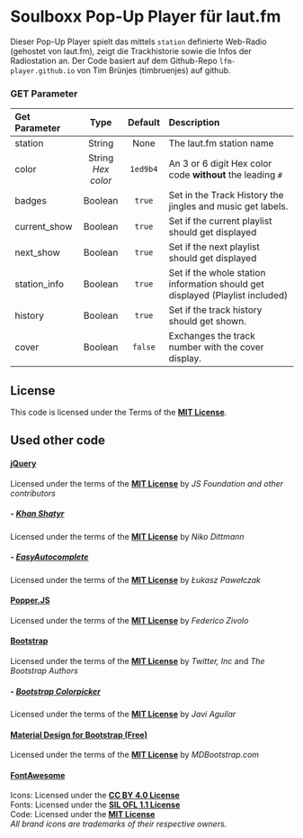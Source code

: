 # Soulboxx Pop-Up Player für laut.fm
Dieser Pop-Up Player spielt das mittels `station` definierte Web-Radio (gehostet von laut.fm), 
zeigt die Trackhistorie sowie die Infos der Radiostation an.
Der Code basiert auf dem Github-Repo `lfm-player.github.io` von Tim Brünjes (timbruenjes) auf github.


### GET Parameter
| Get Parameter | Type | Default | Description |
|:---|:---:|:---:|:---|
| station | String | None | The laut.fm station name |
| color | String<br />*Hex color* | `1ed9b4` | An 3 or 6 digit Hex color code **without** the leading `#` |
| badges | Boolean | `true` | Set in the Track History the jingles and music get labels. |
| current_show | Boolean | `true` | Set if the current playlist should get displayed |
| next_show | Boolean | `true` | Set if the next playlist should get displayed |
| station_info | Boolean | `true` | Set if the whole station information should get displayed (Playlist included) |
| history | Boolean | `true` | Set if the track history should get shown.
| cover | Boolean | `false` | Exchanges the track number with the cover display. |

## License
This code is licensed under the Terms of the [**MIT License**](https://opensource.org/licenses/MIT).

## Used other code
#### [jQuery](https://github.com/jquery/jquery)
Licensed under the terms of the [**MIT License**](https://opensource.org/licenses/MIT) by _JS Foundation and other contributors_
##### - [Khan Shatyr](https://github.com/niko/Khan-Shatyr)
Licensed under the terms of the [**MIT License**](https://opensource.org/licenses/MIT) by _Niko Dittmann_
##### - [EasyAutocomplete](https://github.com/pawelczak/EasyAutocomplete)
Licensed under the terms of the [**MIT License**](https://opensource.org/licenses/MIT) by _Łukasz Pawełczak_
#### [Popper.JS](https://github.com/popperjs/popper-core)
Licensed under the terms of the [**MIT License**](https://opensource.org/licenses/MIT) by _Federico Zivolo_
#### [Bootstrap](https://github.com/twbs/bootstrap)
Licensed under the terms of the [**MIT License**](https://opensource.org/licenses/MIT) by _Twitter, Inc_ and _The Bootstrap Authors_
##### - [Bootstrap Colorpicker](https://github.com/itsjavi/bootstrap-colorpicker)
Licensed under the terms of the [**MIT License**](https://opensource.org/licenses/MIT) by _Javi Aguilar_
#### [Material Design for Bootstrap (Free)](https://github.com/mdbootstrap/bootstrap-material-design)
Licensed under the terms of the [**MIT License**](https://opensource.org/licenses/MIT) by _MDBootstrap.com_
#### [FontAwesome](https://github.com/FortAwesome/Font-Awesome)
Icons: Licensed under the [**CC BY 4.0 License**](https://creativecommons.org/licenses/by/4.0/)<br />
Fonts: Licensed under the [**SIL OFL 1.1 License**](https://scripts.sil.org/OFL)<br />
Code: Licensed under the [**MIT License**](https://opensource.org/licenses/MIT)<br />
_All brand icons are trademarks of their respective owners._



